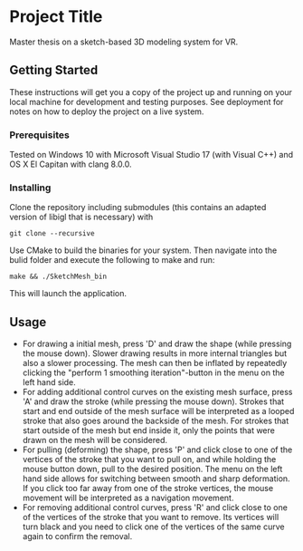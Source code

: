 # Project Title

Master thesis on a sketch-based 3D modeling system for VR.

## Getting Started

These instructions will get you a copy of the project up and running on your local machine for development and testing purposes. See deployment for notes on how to deploy the project on a live system.

### Prerequisites

Tested on Windows 10 with Microsoft Visual Studio 17 (with Visual C++) and OS X El Capitan with clang 8.0.0.

### Installing

Clone the repository including submodules (this contains an adapted version of libigl that is necessary) with 

```
git clone --recursive 
```

Use CMake to build the binaries for your system. 
Then navigate into the bulid folder and execute the following to make and run:
```
make && ./SketchMesh_bin
```
This will launch the application.

## Usage

* For drawing a initial mesh, press 'D' and draw the shape (while pressing the mouse down). Slower drawing results in more internal triangles but also a slower processing. The mesh can then be inflated by repeatedly clicking the "perform 1 smoothing iteration"-button in the menu on the left hand side.
* For adding additional control curves on the existing mesh surface, press 'A' and draw the stroke (while pressing the mouse down). Strokes that start and end outside of the mesh surface will be interpreted as a looped stroke that also goes around the backside of the mesh. For strokes that start outside of the mesh but end inside it, only the points that were drawn on the mesh will be considered.
* For pulling (deforming) the shape, press 'P' and click close to one of the vertices of the stroke that you want to pull on, and while holding the mouse button down, pull to the desired position. The menu on the left hand side allows for switching between smooth and sharp deformation. If you click too far away from one of the stroke vertices, the mouse movement will be interpreted as a navigation movement.
* For removing additional control curves, press 'R' and click close to one of the vertices of the stroke that you want to remove. Its vertices will turn black and you need to click one of the vertices of the same curve again to confirm the removal.
